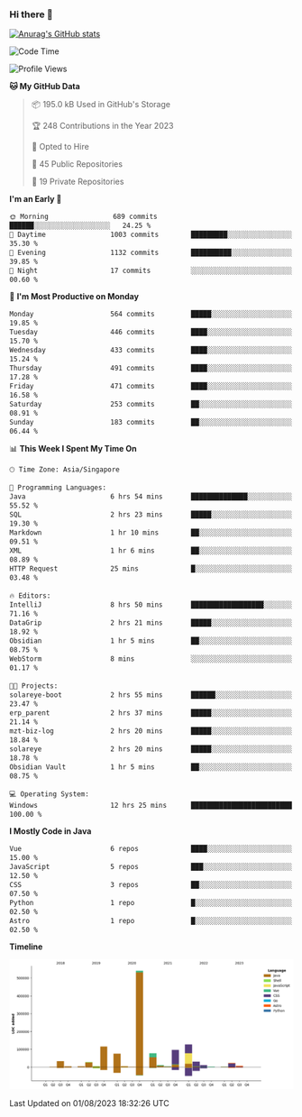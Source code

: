 ### Hi there 👋

[![Anurag's GitHub stats](https://github-readme-stats.vercel.app/api?username=xiumu2017&show_icons=true&theme=radical)](https://github.com/anuraghazra/github-readme-stats)

<!--
**xiumu2017/xiumu2017** is a ✨ _special_ ✨ repository because its `README.md` (this file) appears on your GitHub profile.

Here are some ideas to get you started:

- 🔭 I’m currently working on ...
- 🌱 I’m currently learning ...
- 👯 I’m looking to collaborate on ...
- 🤔 I’m looking for help with ...
- 💬 Ask me about ...
- 📫 How to reach me: ...
- 😄 Pronouns: ...
- ⚡ Fun fact: ...
-->

<!--START_SECTION:waka-->
![Code Time](http://img.shields.io/badge/Code%20Time-1%2C614%20hrs%2029%20mins-blue)

![Profile Views](http://img.shields.io/badge/Profile%20Views-0-blue)

**🐱 My GitHub Data** 

> 📦 195.0 kB Used in GitHub's Storage 
 > 
> 🏆 248 Contributions in the Year 2023
 > 
> 💼 Opted to Hire
 > 
> 📜 45 Public Repositories 
 > 
> 🔑 19 Private Repositories 
 > 
**I'm an Early 🐤** 

```text
🌞 Morning                689 commits         ██████░░░░░░░░░░░░░░░░░░░   24.25 % 
🌆 Daytime                1003 commits        █████████░░░░░░░░░░░░░░░░   35.30 % 
🌃 Evening                1132 commits        ██████████░░░░░░░░░░░░░░░   39.85 % 
🌙 Night                  17 commits          ░░░░░░░░░░░░░░░░░░░░░░░░░   00.60 % 
```
📅 **I'm Most Productive on Monday** 

```text
Monday                   564 commits         █████░░░░░░░░░░░░░░░░░░░░   19.85 % 
Tuesday                  446 commits         ████░░░░░░░░░░░░░░░░░░░░░   15.70 % 
Wednesday                433 commits         ████░░░░░░░░░░░░░░░░░░░░░   15.24 % 
Thursday                 491 commits         ████░░░░░░░░░░░░░░░░░░░░░   17.28 % 
Friday                   471 commits         ████░░░░░░░░░░░░░░░░░░░░░   16.58 % 
Saturday                 253 commits         ██░░░░░░░░░░░░░░░░░░░░░░░   08.91 % 
Sunday                   183 commits         ██░░░░░░░░░░░░░░░░░░░░░░░   06.44 % 
```


📊 **This Week I Spent My Time On** 

```text
🕑︎ Time Zone: Asia/Singapore

💬 Programming Languages: 
Java                     6 hrs 54 mins       ██████████████░░░░░░░░░░░   55.52 % 
SQL                      2 hrs 23 mins       █████░░░░░░░░░░░░░░░░░░░░   19.30 % 
Markdown                 1 hr 10 mins        ██░░░░░░░░░░░░░░░░░░░░░░░   09.51 % 
XML                      1 hr 6 mins         ██░░░░░░░░░░░░░░░░░░░░░░░   08.89 % 
HTTP Request             25 mins             █░░░░░░░░░░░░░░░░░░░░░░░░   03.48 % 

🔥 Editors: 
IntelliJ                 8 hrs 50 mins       ██████████████████░░░░░░░   71.16 % 
DataGrip                 2 hrs 21 mins       █████░░░░░░░░░░░░░░░░░░░░   18.92 % 
Obsidian                 1 hr 5 mins         ██░░░░░░░░░░░░░░░░░░░░░░░   08.75 % 
WebStorm                 8 mins              ░░░░░░░░░░░░░░░░░░░░░░░░░   01.17 % 

🐱‍💻 Projects: 
solareye-boot            2 hrs 55 mins       ██████░░░░░░░░░░░░░░░░░░░   23.47 % 
erp_parent               2 hrs 37 mins       █████░░░░░░░░░░░░░░░░░░░░   21.14 % 
mzt-biz-log              2 hrs 20 mins       █████░░░░░░░░░░░░░░░░░░░░   18.84 % 
solareye                 2 hrs 20 mins       █████░░░░░░░░░░░░░░░░░░░░   18.78 % 
Obsidian Vault           1 hr 5 mins         ██░░░░░░░░░░░░░░░░░░░░░░░   08.75 % 

💻 Operating System: 
Windows                  12 hrs 25 mins      █████████████████████████   100.00 % 
```

**I Mostly Code in Java** 

```text
Vue                      6 repos             ████░░░░░░░░░░░░░░░░░░░░░   15.00 % 
JavaScript               5 repos             ███░░░░░░░░░░░░░░░░░░░░░░   12.50 % 
CSS                      3 repos             ██░░░░░░░░░░░░░░░░░░░░░░░   07.50 % 
Python                   1 repo              █░░░░░░░░░░░░░░░░░░░░░░░░   02.50 % 
Astro                    1 repo              █░░░░░░░░░░░░░░░░░░░░░░░░   02.50 % 
```



**Timeline**

![Lines of Code chart](https://raw.githubusercontent.com/xiumu2017/xiumu2017/main/assets/bar_graph.png)


 Last Updated on 01/08/2023 18:32:26 UTC
<!--END_SECTION:waka-->
